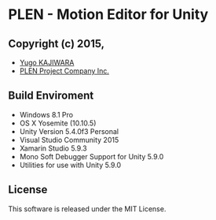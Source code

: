 PLEN - Motion Editor for Unity
================================================================================

Copyright (c) 2015,
---
- [Yugo KAJIWARA](https://github.com/musubi05)
- [PLEN Project Company Inc.](http://plen.jp)

Build Enviroment
---
- Windows 8.1 Pro
- OS X Yosemite (10.10.5)
- Unity Version 5.4.0f3 Personal
- Visual Studio Community 2015
- Xamarin Studio 5.9.3
- Mono Soft Debugger Support for Unity 5.9.0
- Utilities for use with Unity 5.9.0

License
---
This software is released under the MIT License.